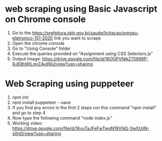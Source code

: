 # web scraping using Basic Javascript on Chrome console 
1) Go to the https://prefeitura.pbh.gov.br/saude/licitacao/pregao-eletronico-151-2020  link you want to scrape
2) Open the chrome console 
3) Go to "Using Console" folder
4) Execute the queries provided on "Assignment using CSS Selectors.js"
4) Output Image: https://drive.google.com/file/d/16OGPVNikZ75998P-RJE8hWILmrZAvdNU/view?usp=sharing



# Web Scraping using puppeteer  
1) npm init
2) npm install puppeteer --save
3) If you find any errors in the first 2 steps run this command "npm install" and go to step 4
4) Now type the following command "node index.js"
5) Working video: https://drive.google.com/file/d/16vuTaJFeFwTwgN19VNQ-3wXUjlN-s0hD/view?usp=sharing
  
  
